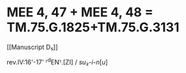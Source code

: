 # MEE 4, 47 + MEE 4, 48 = TM.75.G.1825+TM.75.G.3131

[[Manuscript D₅]]

rev.IV:16'-17'  ⸢<sup>d</sup>EN⸣.[ZI] / *su*₂-*i-n*[*u*]